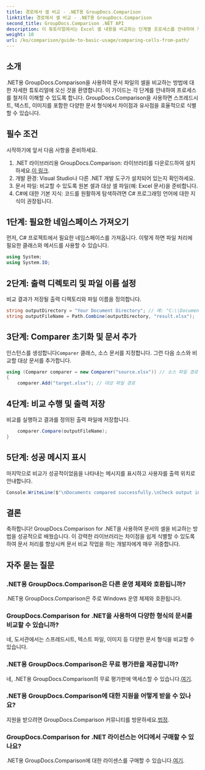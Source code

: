 ```yaml
---
title: 경로에서 셀 비교 - .NET용 GroupDocs.Comparison
linktitle: 경로에서 셀 비교 - .NET용 GroupDocs.Comparison
second_title: GroupDocs.Comparison .NET API
description: 이 튜토리얼에서는 Excel 셀 내용을 비교하는 단계별 프로세스를 안내하여 개발자가 문서 간의 차이점과 유사점을 효율적으로 파악할 수 있도록 돕습니다.
weight: 10
url: /ko/comparison/guide-to-basic-usage/comparing-cells-from-path/
---
```

## 소개

.NET용 GroupDocs.Comparison을 사용하여 문서 파일의 셀을 비교하는 방법에 대한 자세한 튜토리얼에 오신 것을 환영합니다. 이 가이드는 각 단계를 안내하여 프로세스를 철저히 이해할 수 있도록 합니다. GroupDocs.Comparison을 사용하면 스프레드시트, 텍스트, 이미지를 포함한 다양한 문서 형식에서 차이점과 유사점을 효율적으로 식별할 수 있습니다.

## 필수 조건

시작하기에 앞서 다음 사항을 준비하세요.

1.  .NET 라이브러리용 GroupDocs.Comparison: 라이브러리를 다운로드하여 설치하세요.[이 링크](https://releases.groupdocs.com/comparison/net/).
2. 개발 환경: Visual Studio나 다른 .NET 개발 도구가 설치되어 있는지 확인하세요.
3. 문서 파일: 비교할 수 있도록 원본 셀과 대상 셀 파일(예: Excel 문서)을 준비합니다.
4. C#에 대한 기본 지식: 코드를 원활하게 탐색하려면 C# 프로그래밍 언어에 대한 지식이 권장됩니다.

## 1단계: 필요한 네임스페이스 가져오기

먼저, C# 프로젝트에서 필요한 네임스페이스를 가져옵니다. 이렇게 하면 파일 처리에 필요한 클래스와 메서드를 사용할 수 있습니다.

```csharp
using System;
using System.IO;
```

## 2단계: 출력 디렉토리 및 파일 이름 설정

비교 결과가 저장될 출력 디렉토리와 파일 이름을 정의합니다.

```csharp
string outputDirectory = "Your Document Directory"; // 예: "C:\\Documents"
string outputFileName = Path.Combine(outputDirectory, "result.xlsx");
```

## 3단계: Comparer 초기화 및 문서 추가

 인스턴스를 생성합니다`Comparer` 클래스, 소스 문서를 지정합니다. 그런 다음 소스와 비교할 대상 문서를 추가합니다.

```csharp
using (Comparer comparer = new Comparer("source.xlsx")) // 소스 파일 경로
{
    comparer.Add("target.xlsx"); // 대상 파일 경로
```

## 4단계: 비교 수행 및 출력 저장

비교를 실행하고 결과를 정의된 출력 파일에 저장합니다.

```csharp
    comparer.Compare(outputFileName);
}
```

## 5단계: 성공 메시지 표시

마지막으로 비교가 성공적이었음을 나타내는 메시지를 표시하고 사용자를 출력 위치로 안내합니다.

```csharp
Console.WriteLine($"\nDocuments compared successfully.\nCheck output in {outputDirectory}.");
```

## 결론

축하합니다! GroupDocs.Comparison for .NET을 사용하여 문서의 셀을 비교하는 방법을 성공적으로 배웠습니다. 이 강력한 라이브러리는 차이점을 쉽게 식별할 수 있도록 하여 문서 처리를 향상시켜 문서 비교 작업을 하는 개발자에게 매우 귀중합니다.

## 자주 묻는 질문

### .NET용 GroupDocs.Comparison은 다른 운영 체제와 호환됩니까?

.NET용 GroupDocs.Comparison은 주로 Windows 운영 체제와 호환됩니다.

### GroupDocs.Comparison for .NET을 사용하여 다양한 형식의 문서를 비교할 수 있습니까?

네, 도서관에서는 스프레드시트, 텍스트 파일, 이미지 등 다양한 문서 형식을 비교할 수 있습니다.

### .NET용 GroupDocs.Comparison은 무료 평가판을 제공합니까?

 네, .NET용 GroupDocs.Comparison의 무료 평가판에 액세스할 수 있습니다.[여기](https://releases.groupdocs.com/).

### .NET용 GroupDocs.Comparison에 대한 지원을 어떻게 받을 수 있나요?

지원을 받으려면 GroupDocs.Comparison 커뮤니티를 방문하세요.[법정](https://forum.groupdocs.com/c/comparison/12).

### GroupDocs.Comparison for .NET 라이선스는 어디에서 구매할 수 있나요?

 .NET용 GroupDocs.Comparison에 대한 라이센스를 구매할 수 있습니다.[여기](https://purchase.groupdocs.com/buy).